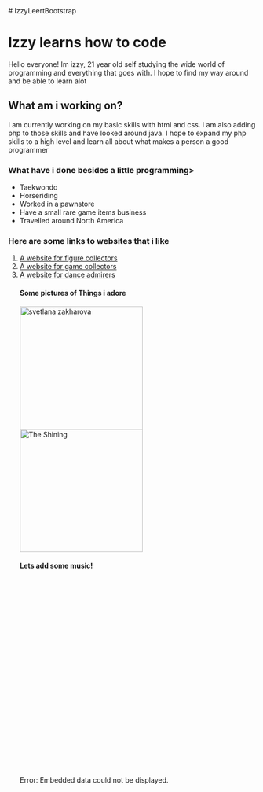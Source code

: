 <html>
<body>
# IzzyLeertBootstrap
<h1> Izzy learns how to code </h1>
<p> Hello everyone! Im izzy, 21 year old self studying the wide world of programming and everything that goes with. I hope to find my way around and be able to learn alot </p>
<h2> What am i working on? </h2>
<p> I am currently working on my basic skills with html and css. I am also adding php to those skills and have looked around java. I hope to expand my php skills to a high level and learn all about what makes a person a good programmer </p>
<h3> What have i done besides a little programming> </h3>
<ul>
<li> Taekwondo </li>
<li> Horseriding </li>
<li> Worked in a pawnstore </li>
<li> Have a small rare game items business </li>
<li> Travelled around North America </li>
</ul>
<h3> Here are some links to websites that i like </h3>
<ol>
<li><a href="http://myfigurecollection.net"target="_blank">A website for figure collectors</a>
</li>
<li><a href="http://collectorsedition.org"target="_blank"> A website for game collectors </a></li>
<li><a href="http://zuiderstrandtheater.nl"target="_blank"> A website for dance admirers </a></li>
<h4> Some pictures of Things i adore </h4>
<Img src="http://www.mamm-mdf.ru/upload/iblock/eca/ecaa093592ac097f10948c4949e7ef9d.jpg" Alt="svetlana zakharova" width="250" Height="250">
<img src="https://images-na.ssl-images-amazon.com/images/I/81ipXKw8rjL.jpg" Alt="The Shining" width="250" Height="250">
<h4> Lets add some music! </h4>
<object data="https://www.youtube.com/embed/ZvBN86xTrqs" width="600" height="400">
    <embed src="https://www.youtube.com/embed/ZvBN86xTrqs" width="600" height="400"> </embed>
    Error: Embedded data could not be displayed.
</object>
